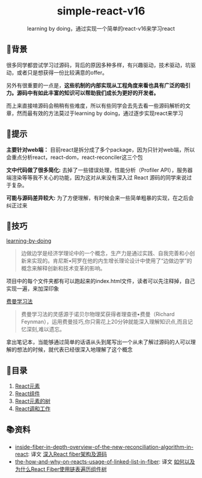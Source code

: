 <h1 align="center">simple-react-v16</h1>
<div align="center">
  learning by doing，通过实现一个简单的react-v16来学习react
</div>

## 🌱背景
很多同学都尝试学习过源码，背后的原因多种多样，有兴趣驱动，技术驱动，坑驱动，或者只是想获得一份比较满意的offer。

另外有很重要的一点是，**这些机制的内部实现从工程角度来看也具有广泛的吸引力。源码中有如此丰富的知识可以帮助我们成长为更好的开发者。**

而上来直接啃源码会稍稍有些难度，所以有些同学会去先去看一些源码解析的文章，然而最有效的方法莫过于learning by doing，通过逐步实现react来学习

## 🙊提示
**主要针对web端：** 目前react是拆分成了多个package，因为只针对web端，所以会重点分析react，react-dom，react-reconciler这三个包

**文中代码做了很多简化:** 去掉了一些错误处理，性能分析（Profiler API），服务器端渲染等等我不关心的功能，因为这对从来没有深入过 React 源码的同学来说过于复杂。

**可能与源码差异较大:** 为了方便理解，有时候会来一些简单粗暴的实现，在之后会纠正过来

## 🚣技巧
[learning-by-doing](https://en.wikipedia.org/wiki/Learning-by-doing_(economics))
> 边做边学是经济学理论中的一个概念，生产力是通过实践、自我完善和小创新来实现的。肯尼斯•阿罗在他的内生增长理论设计中使用了“边做边学”的概念来解释创新和技术变革的影响。

项目中的每个文件夹都有可以跑起来的index.html文件，读者可以先注释掉，自己实现一遍，来加深印象

[费曼学习法](https://wiki.mbalib.com/wiki/%E8%B4%B9%E6%9B%BC%E5%AD%A6%E4%B9%A0%E6%B3%95)
> 费曼学习法的灵感源于诺贝尔物理奖获得者理查德•费曼（Richard Feynman），运用费曼技巧,你只需花上20分钟就能深入理解知识点,而且记忆深刻,难以遗忘。

拿出笔记本，当能够通过简单的话语从头到尾写出一个从未了解过源码的人可以理解的想法的时候，就代表已经很深入地理解了这个概念

## 📜目录

1. [React元素](React元素/readme.md)
2. [React组件](React组件/readme.md)
3. [React元素的树](React元素的树/readme.md)
4. [React调和工作](React调和工作/readme.md)

## 📚资料
- [inside-fiber-in-depth-overview-of-the-new-reconciliation-algorithm-in-react](https://medium.com/react-in-depth/inside-fiber-in-depth-overview-of-the-new-reconciliation-algorithm-in-react-e1c04700ef6e): 译文 [深入React fiber架构及源码](https://zhuanlan.zhihu.com/p/57346388)
- [the-how-and-why-on-reacts-usage-of-linked-list-in-fiber](https://medium.com/react-in-depth/the-how-and-why-on-reacts-usage-of-linked-list-in-fiber-67f1014d0eb7): 译文 [如何以及为什么React Fiber使用链表遍历组件树
](https://zhuanlan.zhihu.com/p/54196962)
